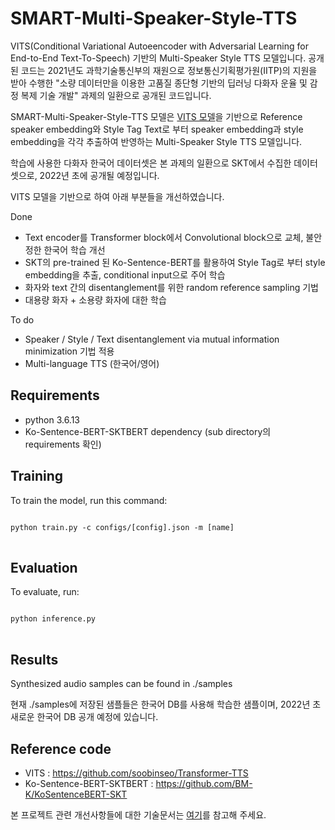 # SMART-Multi-Speaker-Style-TTS
VITS(Conditional Variational Autoeencoder with Adversarial Learning for End-to-End Text-To-Speech) 기반의 Multi-Speaker Style TTS 모델입니다.
공개된 코드는 2021년도 과학기술통신부의 재원으로 정보통신기획평가원(IITP)의 지원을 받아 수행한
"소량 데이터만을 이용한 고품질 종단형 기반의 딥러닝 다화자 운율 및 감정 복제 기술 개발"
과제의 일환으로 공개된 코드입니다.

SMART-Multi-Speaker-Style-TTS 모델은 [VITS 모델](https://github.com/jaywalnut310/vits)을 기반으로
Reference speaker embedding와 Style Tag Text로 부터 speaker embedding과 style embedding을 각각 추출하여 반영하는 Multi-Speaker Style TTS 모델입니다.

학습에 사용한 다화자 한국어 데이터셋은 본 과제의 일환으로 SKT에서 수집한 데이터셋으로, 2022년 초에 공개될 예정입니다.

VITS 모델을 기반으로 하여 아래 부분들을 개선하였습니다.

Done
* Text encoder를 Transformer block에서 Convolutional block으로 교체, 불안정한 한국어 학습 개선
* SKT의 pre-trained 된 Ko-Sentence-BERT를 활용하여 Style Tag로 부터 style embedding을 추출, conditional input으로 주어 학습
* 화자와 text 간의 disentanglement를 위한 random reference sampling 기법
* 대용량 화자 + 소용량 화자에 대한 학습

To do
* Speaker / Style / Text disentanglement via mutual information minimization 기법 적용
* Multi-language TTS (한국어/영어)

## Requirements
* python 3.6.13
* Ko-Sentence-BERT-SKTBERT dependency (sub directory의 requirements 확인)

## Training
To train the model, run this command:
<pre>
<code>
python train.py -c configs/[config].json -m [name]
</code>
</pre>

## Evaluation
To evaluate, run:
<pre>
<code>
python inference.py
</code>
</pre>

## Results
Synthesized audio samples can be found in ./samples

현재 ./samples에 저장된 샘플들은 한국어 DB를 사용해 학습한 샘플이며,
2022년 초 새로운 한국어 DB 공개 예정에 있습니다.

## Reference code
* VITS : https://github.com/soobinseo/Transformer-TTS
* Ko-Sentence-BERT-SKTBERT : https://github.com/BM-K/KoSentenceBERT-SKT

본 프로젝트 관련 개선사항들에 대한 기술문서는 [여기]()를 참고해 주세요.

